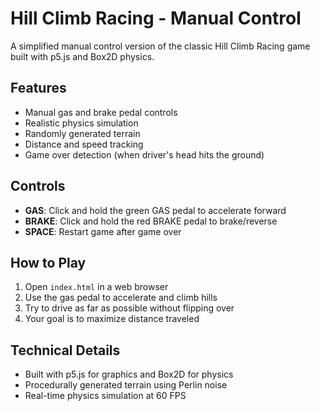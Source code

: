 # Hill Climb Racing - Manual Control

A simplified manual control version of the classic Hill Climb Racing game built with p5.js and Box2D physics.

## Features
- Manual gas and brake pedal controls
- Realistic physics simulation
- Randomly generated terrain
- Distance and speed tracking
- Game over detection (when driver's head hits the ground)

## Controls
- **GAS**: Click and hold the green GAS pedal to accelerate forward
- **BRAKE**: Click and hold the red BRAKE pedal to brake/reverse
- **SPACE**: Restart game after game over

## How to Play
1. Open `index.html` in a web browser
2. Use the gas pedal to accelerate and climb hills
3. Try to drive as far as possible without flipping over
4. Your goal is to maximize distance traveled

## Technical Details
- Built with p5.js for graphics and Box2D for physics
- Procedurally generated terrain using Perlin noise
- Real-time physics simulation at 60 FPS
